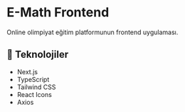 # E-Math Frontend

Online olimpiyat eğitim platformunun frontend uygulaması.

## 🚀 Teknolojiler

- Next.js
- TypeScript
- Tailwind CSS
- React Icons
- Axios

